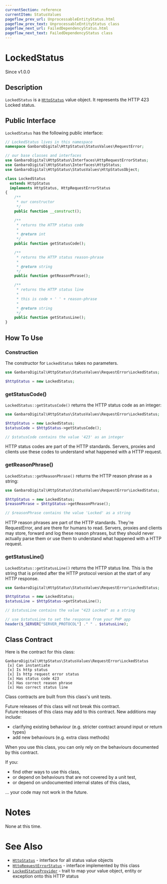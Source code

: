 ```yaml
---
currentSection: reference
currentItem: StatusValues
pageflow_prev_url: UnprocessableEntityStatus.html
pageflow_prev_text: UnprocessableEntityStatus class
pageflow_next_url: FailedDependencyStatus.html
pageflow_next_text: FailedDependencyStatus class
---
```


# LockedStatus

<div class="callout info">
Since v1.0.0
</div>

## Description

`LockedStatus` is a [`HttpStatus`](../Interfaces/HttpStatus.html) value object. It represents the HTTP 423 Locked status.

## Public Interface

`LockedStatus` has the following public interface:

```php
// LockedStatus lives in this namespace
namespace GanbaroDigital\HttpStatus\StatusValues\RequestError;

// our base classes and interfaces
use GanbaroDigital\HttpStatus\Interfaces\HttpRequestErrorStatus;
use GanbaroDigital\HttpStatus\Interfaces\HttpStatus;
use GanbaroDigital\HttpStatus\StatusValues\HttpStatusObject;

class LockedStatus
  extends HttpStatus
  implements HttpStatus, HttpRequestErrorStatus
{
    /**
     * our constructor
     */
    public function __construct();

    /**
     * returns the HTTP status code
     *
     * @return int
     */
    public function getStatusCode();

    /**
     * returns the HTTP status reason-phrase
     *
     * @return string
     */
    public function getReasonPhrase();

    /**
     * returns the HTTP status line
     *
     * this is code + ' ' + reason-phrase
     *
     * @return string
     */
    public function getStatusLine();
}
```

## How To Use

### Construction

The constructor for `LockedStatus` takes no parameters.

```php
use GanbaroDigital\HttpStatus\StatusValues\RequestError\LockedStatus;

$httpStatus = new LockedStatus;
```

### getStatusCode()

`LockedStatus::getStatusCode()` returns the HTTP status code as an integer:

```php
use GanbaroDigital\HttpStatus\StatusValues\RequestError\LockedStatus;

$httpStatus = new LockedStatus;
$statusCode = $httpStatus->getStatusCode();

// $statusCode contains the value '423' as an integer
```

HTTP status codes are part of the HTTP standards. Servers, proxies and clients use these codes to understand what happened with a HTTP request.

### getReasonPhrase()

`LockedStatus::getReasonPhrase()` returns the HTTP reason phrase as a string:

```php
use GanbaroDigital\HttpStatus\StatusValues\RequestError\LockedStatus;

$httpStatus = new LockedStatus;
$reasonPhrase = $httpStatus->getReasonPhrase();

// $reasonPhrase contains the value 'Locked' as a string
```

HTTP reason phrases are part of the HTTP standards. They're RequestError, and are there for humans to read. Servers, proxies and clients may store, forward and log these reason phrases, but they should never actually parse them or use them to understand what happened with a HTTP request.

### getStatusLine()

`LockedStatus::getStatusLine()` returns the HTTP status line. This is the string that is printed after the HTTP protocol version at the start of any HTTP response.

```php
use GanbaroDigital\HttpStatus\StatusValues\RequestError\LockedStatus;

$httpStatus = new LockedStatus;
$statusLine = $httpStatus->getStatusLine();

// $statusLine contains the value "423 Locked" as a string

// use $statusLine to set the response from your PHP app
header($_SERVER["SERVER_PROTOCOL"] ." " . $statusLine);
```

## Class Contract

Here is the contract for this class:

    GanbaroDigital\HttpStatus\StatusValues\RequestError\LockedStatus
     [x] Can instantiate
     [x] Is http status
     [x] Is http request error status
     [x] Has status code 423
     [x] Has correct reason phrase
     [x] Has correct status line

Class contracts are built from this class's unit tests.

<div class="callout success">
Future releases of this class will not break this contract.
</div>

<div class="callout info" markdown="1">
Future releases of this class may add to this contract. New additions may include:

* clarifying existing behaviour (e.g. stricter contract around input or return types)
* add new behaviours (e.g. extra class methods)
</div>

<div class="callout warning" markdown="1">
When you use this class, you can only rely on the behaviours documented by this contract.

If you:

* find other ways to use this class,
* or depend on behaviours that are not covered by a unit test,
* or depend on undocumented internal states of this class,

... your code may not work in the future.
</div>

# Notes

None at this time.

# See Also

* [`HttpStatus`](../Interfaces/HttpStatus.html) - interface for all status value objects
* [`HttpRequestErrorStatus`](../Interfaces/HttpRequestErrorStatus.html) - interface implemented by this class
* [`LockedStatusProvider`](../StatusProviders/LockedStatusProvider.html) - trait to map your value object, entity or exception onto this HTTP status
